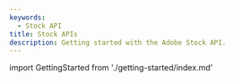 ```yaml
---
keywords:
  - Stock API
title: Stock APIs
description: Getting started with the Adobe Stock API.
---
```


import GettingStarted from './getting-started/index.md'

<GettingStarted />
